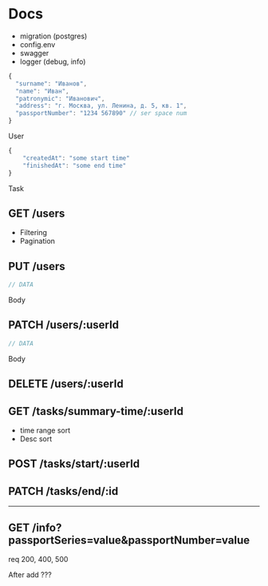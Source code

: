 # Docs

- migration (postgres)
- config.env
- swagger
- logger (debug, info)

```js
{
  "surname": "Иванов",
  "name": "Иван",
  "patronymic": "Иванович",
  "address": "г. Москва, ул. Ленина, д. 5, кв. 1",
  "passportNumber": "1234 567890" // ser space num
}
```
User

```js
{
    "createdAt": "some start time"
    "finishedAt": "some end time"
}
```
Task

## GET /users

- Filtering
- Pagination

## PUT /users

```js
// DATA
```
Body

## PATCH /users/:userId

```js
// DATA
```
Body

## DELETE /users/:userId

## GET /tasks/summary-time/:userId

- time range sort
- Desc sort

## POST /tasks/start/:userId

## PATCH /tasks/end/:id

---
## GET /info?passportSeries=value&passportNumber=value

req 200, 400, 500

After add ???
